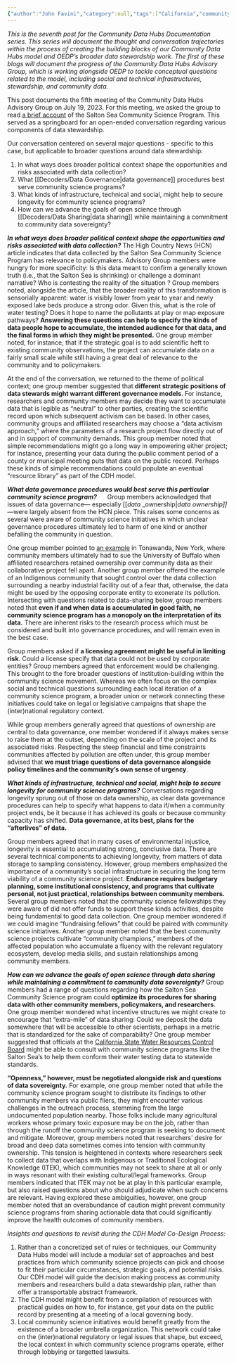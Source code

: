 ```yaml
---
{"author":"John Favini","category":null,"tags":["California","communityscience","NewYork","researchpractices","risk","datalicense","datastorage","Indigenousdata"],"dg-publish":true,"permalink":"/documentation-blogs/07-data-governance-political-strategy-and-longevity-in-the-salton-sea-community-science-project/","dgPassFrontmatter":true}
---
```


_This is the seventh post for the Community Data Hubs Documentation series. This series will document the thought and conversation trajectories within the process of creating the building blocks of our Community Data Hubs model and OEDP’s broader data stewardship work. The first of these blogs will document the progress of the Community Data Hubs Advisory Group, which is working alongside OEDP to tackle conceptual questions related to the model, including social and technical infrastructures, stewardship, and community data._

This post documents the fifth meeting of the Community Data Hubs Advisory Group on July 19, 2023. For this meeting, we asked the group to read [a brief account](https://www.hcn.org/issues/55.6/south-water-in-search-of-answers-at-the-salton-sea) of the Salton Sea Community Science Program. This served as a springboard for an open-ended conversation regarding various components of data stewardship.

Our conversation centered on several major questions - specific to this case, but applicable to broader questions around data stewardship:

1. In what ways does broader political context shape the opportunities and risks associated with data collection?
2. What [[Decoders/Data Governance\|data governance]] procedures best serve community science programs?    
3. What kinds of infrastructure, technical and social, might help to secure longevity for community science programs?
4. How can we advance the goals of open science through [[Decoders/Data Sharing\|data sharing]] while maintaining a commitment to community data sovereignty?  


_**In what ways does broader political context shape the opportunities and risks associated with data collection?**_
The High Country News (HCN) article indicates that data collected by the Salton Sea Community Science Program has relevance to policymakers. Advisory Group members were hungry for more specificity: Is this data meant to confirm a generally known truth (i.e., that the Salton Sea is shrinking) or challenge a dominant narrative? Who is contesting the reality of the situation ? Group members noted, alongside the article, that the broader reality of this transformation is sensorially apparent: water is visibly lower from year to year and newly exposed lake beds produce a strong odor. Given this, what is the role of water testing? Does it hope to name the pollutants at play or map exposure pathways? **Answering these questions can help to specify the kinds of data people hope to accumulate, the intended audience for that data, and the final forms in which they might be presented.** One group member noted, for instance, that if the strategic goal is to add scientific heft to existing community observations, the project can accumulate data on a fairly small scale while still having a great deal of relevance to the community and to policymakers. 

At the end of the conversation, we returned to the theme of political context; one group member suggested that **different strategic positions of data stewards might warrant different governance models**. For instance, researchers and community members may decide they want to accumulate data that is legible as “neutral” to other parties, creating the scientific record upon which subsequent activism can be based. In other cases, community groups and affiliated researchers may choose a “data activism approach,” where the parameters of a research project flow directly out of and in support of community demands. This group member noted that simple recommendations might go a long way in empowering either project; for instance, presenting your data during the public comment period of a county or municipal meeting puts that data on the public record. Perhaps these kinds of simple recommendations could populate an eventual “resource library” as part of the CDH model.

_**What data governance procedures would best serve this particular community science program?**_     
Group members acknowledged that issues of data governance— especially [[_data_ _ownership\|_data_ _ownership]]_—were largely absent from the HCN piece. This raises some concerns as several were aware of community science initiatives in which unclear governance procedures ultimately led to harm of one kind or another befalling the community in question. 

One group member pointed to [an example](https://www.investigativepost.org/2018/09/13/dispute-over-tonawanda-coke-soil-study/) in Tonawanda, New York, where community members ultimately had to sue the University of Buffalo when affiliated researchers retained ownership over community data as their collaborative project fell apart. Another group member offered the example of an Indigenous community that sought control over the data collection surrounding a nearby industrial facility out of a fear that, otherwise, the data might be used by the opposing corporate entity to exonerate its pollution. Intersecting with questions related to data-sharing below, group members noted that **even if and when data is accumulated in good faith, no community science program has a monopoly on the interpretation of its data.** There are inherent risks to the research process which must be considered and built into governance procedures, and will remain even in the best case.

Group members asked if **a licensing agreement might be useful in limiting risk**. Could a license specify that data could not be used by corporate entities? Group members agreed that enforcement would be challenging. This brought to the fore broader questions of institution-building within the community science movement. Whereas we often focus on the complex social and technical questions surrounding each local iteration of a community science program, a broader union or network connecting these initiatives could take on legal or legislative campaigns that shape the (inter)national regulatory context.

While group members generally agreed that questions of ownership are central to data governance, one member wondered if it always makes sense to raise them at the outset, depending on the scale of the project and its associated risks. Respecting the steep financial and time constraints communities affected by pollution are often under, this group member advised that **we must triage questions of data governance alongside policy timelines and the community’s own sense of urgency**.  

_**What kinds of infrastructure, technical and social, might help to secure longevity for community science programs?**_
Conversations regarding longevity sprung out of those on data ownership, as clear data governance procedures can help to specify what happens to data if/when a community project ends, be it because it has achieved its goals or because community capacity has shifted. **Data governance, at its best, plans for the “afterlives” of data.**

Group members agreed that in many cases of environmental injustice, longevity is essential to accumulating strong, conclusive data. There are several technical components to achieving longevity, from matters of data storage to sampling consistency. However, group members emphasized the importance of a community’s social infrastructure in securing the long term viability of a community science project. **Endurance requires budgetary planning, some institutional consistency, and programs that cultivate personal, not just practical, relationships between community members.** Several group members noted that the community science fellowships they were aware of did not offer funds to support these kinds activities, despite being fundamental to good data collection. One group member wondered if we could imagine “fundraising fellows” that could be paired with community science initiatives. Another group member noted that the best community science projects cultivate “community champions,” members of the affected population who accumulate a fluency with the relevant regulatory ecosystem, develop media skills, and sustain relationships among community members. 

_**How can we advance the goals of open science through data sharing while maintaining a commitment to community data sovereignty?**_
Group members had a range of questions regarding how the Salton Sea Community Science program could **optimize its procedures for sharing data with other community members, policymakers, and researchers**. One group member wondered what incentive structures we might create to encourage that “extra-mile” of data sharing: Could we deposit the data somewhere that will be accessible to other scientists, perhaps in a metric that is standardized for the sake of comparability? One group member suggested that officials at the [California State Water Resources Control Board](https://www.waterboards.ca.gov/) might be able to consult with community science programs like the Salton Sea’s to help them conform their water testing data to statewide standards. 

**“Openness,” however, must be negotiated alongside risk and questions of data sovereignty.** For example, one group member noted that while the community science program sought to distribute its findings to other community members via public fliers, they might encounter various challenges in the outreach process, stemming from the large undocumented population nearby. Those folks include many agricultural workers whose primary toxic exposure may be on the job, rather than through the runoff the community science program is seeking to document and mitigate. Moreover, group members noted that researchers' desire for broad and deep data sometimes comes into tension with community ownership. This tension is heightened in contexts where researchers seek to collect data that overlaps with Indigenous or Traditional Ecological Knowledge (ITEK), which communities may not seek to share at all or only in ways resonant with their existing cultural/legal frameworks. Group members indicated that ITEK may not be at play in this particular example, but also raised questions about who should adjudicate when such concerns are relevant. Having explored these ambiguities, however, one group member noted that an overabundance of caution might prevent community science programs from sharing actionable data that could significantly improve the health outcomes of community members.

_Insights and questions to revisit during the CDH Model Co-Design Process:_

1. Rather than a concretized set of rules or techniques, our Community Data Hubs model will include a modular set of approaches and best practices from which community science projects can pick and choose to fit their particular circumstances, strategic goals, and potential risks. Our CDH model will guide the decision making process as community members and researchers build a data stewardship plan, rather than offer a transportable abstract framework. 
2. The CDH model might benefit from a compilation of resources with practical guides on how to, for instance, get your data on the public record by presenting at a meeting of a local governing body. 
3. Local community science initiatives would benefit greatly from the existence of a broader umbrella organization. This network could take on the (inter)national regulatory or legal issues that shape, but exceed, the local context in which community science programs operate, either through lobbying or targetted lawsuits.